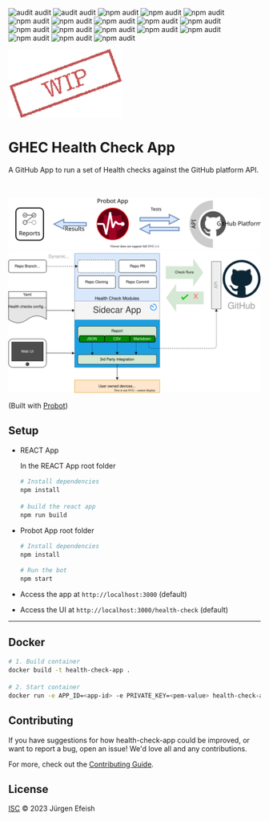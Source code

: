 ![audit audit](https://img.shields.io/badge/npm_audit-moderate:1-CA6F1E)
![audit audit](https://img.shields.io/badge/npm_audit-high:1-darkred)
<img alt="npm audit" src="https://img.shields.io/badge/npm_audit-moderate:1-CA6F1E">
<img alt="npm audit" src="https://img.shields.io/badge/npm_audit-high:1-darkred">
<img alt="npm audit" src="https://img.shields.io/badge/npm_audit-moderate:1-CA6F1E">
<img alt="npm audit" src="https://img.shields.io/badge/npm_audit-high:1-darkred">
<img alt="npm audit" src="https://img.shields.io/badge/npm_audit-moderate:1-CA6F1E">
<img alt="npm audit" src="https://img.shields.io/badge/npm_audit-high:1-darkred">
<img alt="npm audit" src="https://img.shields.io/badge/npm_audit-moderate:1-CA6F1E">
<img alt="npm audit" src="https://img.shields.io/badge/npm_audit-high:1-darkred">
<img alt="npm audit" src="https://img.shields.io/badge/npm_audit-moderate:1-CA6F1E">
<img alt="npm audit" src="https://img.shields.io/badge/npm_audit-high:1-darkred">
<img alt="npm audit" src="https://img.shields.io/badge/npm_audit-moderate:1-CA6F1E">
<img alt="npm audit" src="https://img.shields.io/badge/npm_audit-high:1-darkred">
<img alt="npm audit" src="https://img.shields.io/badge/npm_audit-moderate:1-CA6F1E">
<img alt="npm audit" src="https://img.shields.io/badge/npm_audit-high:1-darkred">
![npm audit](https://img.shields.io/badge/npm_audit-moderate:1-CA6F1E)
![npm audit](https://img.shields.io/badge/npm_audit-high:1-darkred)

![wip](docs/images/WIP.png)

# GHEC Health Check App

 A GitHub App  to run a set of Health checks against the GitHub platform API.
<br><br><br>

![diagram](docs/images/flow-overview.svg)
![diagram](docs/images/architecture.svg)

(Built with [Probot](https://github.com/probot/probot))

## Setup

- REACT App

    In the REACT App root folder

    ```sh
    # Install dependencies
    npm install

    # build the react app
    npm run build
    ```

- Probot App root folder

    ```sh
    # Install dependencies
    npm install
    ```

    ```sh
    # Run the bot
    npm start
    ```

- Access the app at `http://localhost:3000` (default)
- Access the UI at `http://localhost:3000/health-check` (default)

---

## Docker

```sh
# 1. Build container
docker build -t health-check-app .

# 2. Start container
docker run -e APP_ID=<app-id> -e PRIVATE_KEY=<pem-value> health-check-app
```

## Contributing

If you have suggestions for how health-check-app could be improved, or want to report a bug, open an issue! We'd love all and any contributions.

For more, check out the [Contributing Guide](CONTRIBUTING.md).

## License

[ISC](LICENSE) © 2023 Jürgen Efeish
